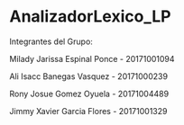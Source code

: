 # AnalizadorLexico_LP


Integrantes del Grupo:


Milady Jarissa Espinal Ponce - 20171001094

Ali Isacc Banegas Vasquez - 20171000239

Rony Josue Gomez Oyuela  - 20171004489

Jimmy Xavier Garcia Flores - 20171001329


